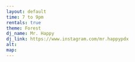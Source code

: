 ```yaml
---
layout: default
time: 7 to 9pm
rentals: true
theme: Forest
dj_name: Mr. Happy
dj_link: https://www.instagram.com/mr.happypdx
alt:
map:
---
```

